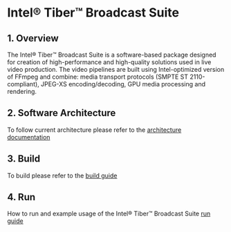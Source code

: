 # Intel® Tiber™ Broadcast Suite

## 1. Overview

The Intel® Tiber™ Broadcast Suite is a software-based package designed for creation of high-performance and high-quality solutions used in live video production.
The video pipelines are built using Intel-optimized version of FFmpeg and combine: media transport protocols (SMPTE ST 2110-compliant), JPEG-XS encoding/decoding, GPU media processing and rendering.

## 2. Software Architecture

To follow current architecture please refer to the [architecture documentation](source/architecture.md)

## 3. Build

To build please refer to the [build guide](source/build.md)

## 4. Run

How to run and example usage of the Intel® Tiber™ Broadcast Suite [run guide](source/run.md)
